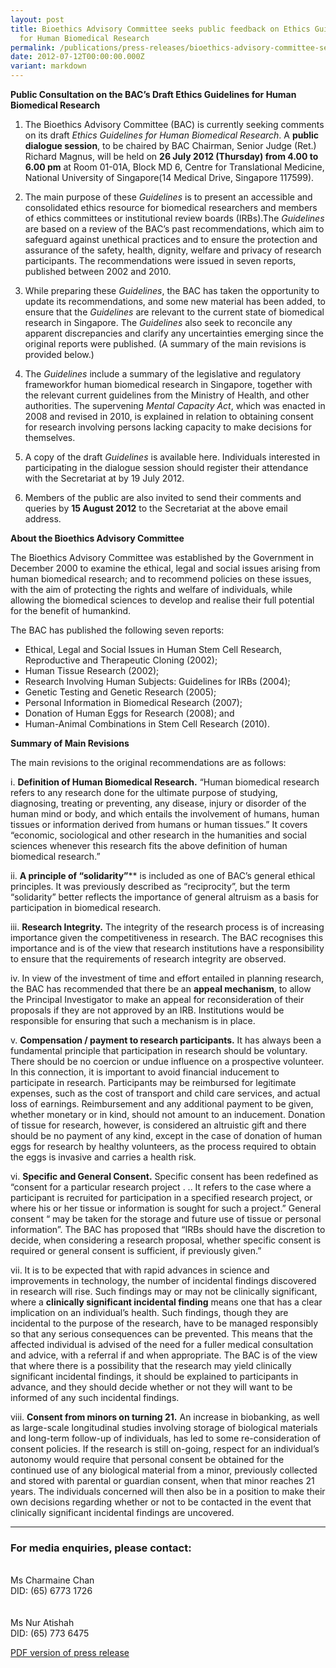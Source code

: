 ```yaml
---
layout: post
title: Bioethics Advisory Committee seeks public feedback on Ethics Guidelines
  for Human Biomedical Research
permalink: /publications/press-releases/bioethics-advisory-committee-seeks-public-feedback-on-ethics-guidelines-for-human-biomedical-research/
date: 2012-07-12T00:00:00.000Z
variant: markdown
---
```

**Public Consultation on the BAC’s Draft Ethics Guidelines for Human Biomedical Research**

1. The Bioethics Advisory Committee (BAC) is currently seeking comments on its draft *Ethics Guidelines for Human Biomedical Research*. A **public dialogue session**, to be chaired by BAC Chairman, Senior Judge (Ret.) Richard Magnus, will be held on **26 July 2012 (Thursday) from 4.00 to 6.00 pm** at Room 01-01A, Block MD 6, Centre for Translational Medicine, National University of Singapore(14 Medical Drive, Singapore 117599).

2. The main purpose of these *Guidelines* is to present an accessible and consolidated ethics resource for biomedical researchers and members of ethics committees or institutional review boards (IRBs).The *Guidelines* are based on a review of the BAC’s past recommendations, which aim to safeguard against unethical practices and to ensure the protection and assurance of the safety, health, dignity, welfare and privacy of research participants. The recommendations were issued in seven reports, published between 2002 and 2010.

3. While preparing these *Guidelines*, the BAC has taken the opportunity to update its recommendations, and some new material has been added, to ensure that the *Guidelines* are relevant to the current state of biomedical research in Singapore. The *Guidelines* also seek to reconcile any apparent discrepancies and clarify any uncertainties emerging since the original reports were published. (A summary of the main revisions is provided below.)

4. The *Guidelines* include a summary of the legislative and regulatory frameworkfor human biomedical research in Singapore, together with the relevant current guidelines from the Ministry of Health, and other authorities. The supervening *Mental Capacity Act*, which was enacted in 2008 and revised in 2010, is explained in relation to obtaining consent for research involving persons lacking capacity to make decisions for themselves.

5. A copy of the draft *Guidelines* is available here. Individuals interested in participating in the dialogue session should register their attendance with the Secretariat at  by 19 July 2012.

6. Members of the public are also invited to send their comments and queries by **15 August 2012** to the Secretariat at the above email address.


**About the Bioethics Advisory Committee**

The Bioethics Advisory Committee was established by the Government in December 2000 to examine the ethical, legal and social issues arising from human biomedical research; and to recommend policies on these issues, with the aim of protecting the rights and welfare of individuals, while allowing the biomedical sciences to develop and realise their full potential for the benefit of humankind.

The BAC has published the following seven reports:
- Ethical, Legal and Social Issues in Human Stem Cell Research, Reproductive and   Therapeutic Cloning (2002);
- Human Tissue Research (2002);
- Research Involving Human Subjects: Guidelines for IRBs (2004);
- Genetic Testing and Genetic Research (2005);
- Personal Information in Biomedical Research (2007);
- Donation of Human Eggs for Research (2008); and
- Human-Animal Combinations in Stem Cell Research (2010).


**Summary of Main Revisions**

The main revisions to the original recommendations are as follows:
 
 i. **Definition of Human Biomedical Research.** “Human biomedical research refers to any research done for the ultimate purpose of studying, diagnosing, treating or preventing, any disease, injury or disorder of the human mind or body, and which entails the involvement of humans, human tissues or information derived from humans or human tissues.” It covers “economic, sociological and other research in the humanities and social sciences whenever this research fits the above definition of human biomedical research.”
 
 ii. **A principle of “solidarity”**** is included as one of BAC’s general ethical principles. It was previously described as “reciprocity”, but the term “solidarity” better reflects the importance of general altruism as a basis for participation in biomedical research.

 iii. **Research Integrity.** The integrity of the research process is of increasing importance given the competitiveness in research. The BAC recognises this importance and is of the view that research institutions have a responsibility to ensure that the requirements of research integrity are observed.

 iv. In view of the investment of time and effort entailed in planning research, the BAC has recommended that there be an **appeal mechanism**, to allow the Principal Investigator to make an appeal for reconsideration of their proposals if they are not approved by an IRB. Institutions would be responsible for ensuring that such a mechanism is in place.

 v. **Compensation / payment to research participants.** It has always been a fundamental principle that participation in research should be voluntary. There should be no coercion or undue influence on a prospective volunteer. In this connection, it is important to avoid financial inducement to participate in research. Participants may be reimbursed for legitimate expenses, such as the cost of transport and child care services, and actual loss of earnings. Reimbursement and any additional payment to be given, whether monetary or in kind, should not amount to an inducement. Donation of tissue for research, however, is considered an altruistic gift and there should be no payment of any kind, except in the case of donation of human eggs for research by healthy volunteers, as the process required to obtain the eggs is invasive and carries a health risk.

 vi. **Specific and General Consent.** Specific consent has been redefined as “consent for a particular research project . .. It refers to the case where a participant is recruited for participation in a specified research project, or where his or her tissue or information is sought for such a project.” General consent “ may be taken for the storage and future use of tissue or personal information”. The BAC has proposed that “IRBs should have the discretion to decide, when considering a research proposal, whether specific consent is required or general consent is sufficient, if previously given.”

 vii. It is to be expected that with rapid advances in science and improvements in technology, the number of incidental findings discovered in research will rise. Such findings may or may not be clinically significant, where a **clinically significant incidental finding** means one that has a clear implication on an individual’s health. Such findings, though they are incidental to the purpose of the research, have to be managed responsibly so that any serious consequences can be prevented. This means that the affected individual is advised of the need for a fuller medical consultation and advice, with a referral if and when appropriate. The BAC is of the view that where there is a possibility that the research may yield clinically significant incidental findings, it should be explained to participants in advance, and they should decide whether or not they will want to be informed of any such incidental findings.

 viii. **Consent from minors on turning 21.** An increase in biobanking, as well as large-scale longitudinal studies involving storage of biological materials and long-term follow-up of individuals, has led to some re-consideration of consent policies. If the research is still on-going, respect for an individual’s autonomy would require that personal consent be obtained for the continued use of any biological material from a minor, previously collected and stored with parental or guardian consent, when that minor reaches 21 years. The individuals concerned will then also be in a position to make their own decisions regarding whether or not to be contacted in the event that clinically significant incidental findings are uncovered.
 
 ---

### **For media enquiries, please contact:**

<br>Ms Charmaine Chan
<br>DID: (65) 6773 1726
<br>
<br>
<br>Ms Nur Atishah
<br>DID: (65) 773 6475
<br>

[PDF version of press release](/files/publications/press-releases/bioethics-advisory-committee-seeks-public-feedback-on-ethics-guidelines-for-human-biomedical-research.pdf)
